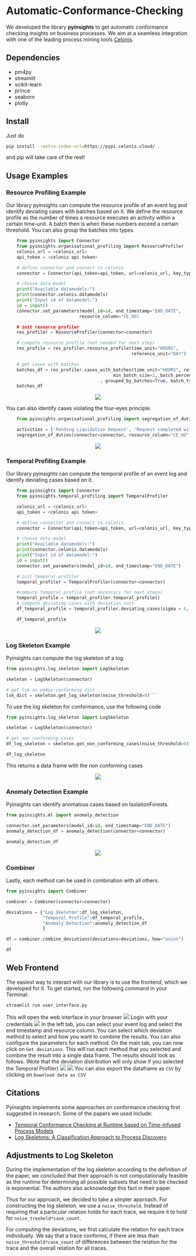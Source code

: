 # Automatic-Conformance-Checking

We developed the library **pyinsights** to get automatic conformance checking insights on business processes.
We aim at a seamless integration with one of the leading process mining tools [Celonis](https://www.celonis.com/).

## Dependencies

- pm4py
- streamlit
- scikit-learn
- prince
- seaborn
- plotly

## Install

Just do

```sh
pip install --extra-index-url=https://pypi.celonis.cloud/ .
```

and pip will take care of the rest!

## Usage Examples

### Resource Profiling Example

Our library pyinsights can compute the resource profile of an event log and
identify deviating cases with batches based on it. We define the resource profile as the
number of times a resource executes an activity within a certain time-unit.
A batch then is when these numbers exceed a certain threshold. You can also group
the batches into types.

```python
    from pyinsights import Connector
    from pyinsights.organisational_profiling import ResourceProfiler
    celonis_url = <celonis_url>
    api_token = <celonis api token>

    # define connector and connect to celonis
    connector = Connector(api_token=api_token, url=celonis_url, key_type="USER_KEY")

    # choose data model
    print("Available datamodels:")
    print(connector.celonis.datamodels)
    print("Input id of datamodel:")
    id = input()
    connector.set_parameters(model_id=id, end_timestamp="END_DATE",
                            resource_column="CE_UO)

    # init resource profiler
    res_profiler = ResourceProfiler(connector=connector)

    # compute resource profile (not needed for next step)
    res_profile = res_profiler.resource_profile(time_unit="HOURS",
                                                reference_unit="DAY")

    # get cases with batches
    batches_df = res_profiler.cases_with_batches(time_unit="HOURS", reference_unit="DAY",
                                         min_batch_size=2, batch_percentage=0.1
                                    , grouped_by_batches=True, batch_types=True)
    batches_df
```

<p align="center">
  <img width="" src="docs/images/batch_detection_with_groups.png" />
</p>

You can also identify cases violating the four-eyes principle.

```python
    from pyinsights.organisational_profiling import segregation_of_duties

    activities = ['Pending Liquidation Request', 'Request completed with account closure']
    segregation_of_duties(connector=connector, resource_column="CE_UO", activities)
```

<p align="center">
  <img src="docs/images/4-eyes.png" />
</p>

### Temporal Profiling Example

Our library pyinsights can compute the temporal profile of an event log and
identify deviating cases based on it.

```python
    from pyinsights import Connector
    from pyinsights.temporal_profiling import TemporalProfiler

    celonis_url = <celonis_url>
    api_token = <celonis api token>

    # define connector and connect to celonis
    connector = Connector(api_token=api_token, url=celonis_url, key_type="USER_KEY")

    # choose data model
    print("Available datamodels:")
    print(connector.celonis.datamodels)
    print("Input id of datamodel:")
    id = input()
    connector.set_parameters(model_id=id, end_timestamp="END_DATE")

    # init temporal profiler
    temporal_profiler = TemporalProfiler(connector=connector)

    #compute temporal profile (not necessary for next steps)
    temporal_profile = temporal_profiler.temporal_profile()
    # compute deviating cases with deviation cost
    df_temporal_profile = temporal_profiler.deviating_cases(sigma = 6, extended_view=False)

    df_temporal_profile
```

<p align="center">
  <img width="" src="docs/images/temporal_deviations_example.PNG" />
</p>

### Log Skeleton Example

Pyinsights can compute the log skeleton of a log.

````python
from pyinsights.log_skeleton import LogSkeleton

skeleton = LogSkeleton(connector)

# get lsk as pm4py-conforming dict
lsk_dict = skeleton.get_log_skeleton(noise_threshold=0)```
````

To use the log skeleton for conformance, use the following code

````python
from pyinsights.log_skeleton import LogSkeleton

skeleton = LogSkeleton(connector)

# get non conforming cases
df_log_skeleton = skeleton.get_non_conforming_cases(noise_threshold=0)

df_log_skeleton
````

This returns a data frame with the non conforming cases

<p align="center">
  <img src="docs/images/log_skeleton_example.png" />
</p>

### Anomaly Detection Example

Pyinsights can identify anomalous cases based on IsolationForests.

```python
from pyinsights.ml import anomaly_detection

connector.set_parameters(model_id=id, end_timestamp="END_DATE")
anomaly_detection_df = anomaly_detection(connector=connector)

anomaly_detection_df
```

<p align="center">
  <img width="" src="docs/images/anomaly_ex.PNG" />
</p>

### Combiner

Lastly, each method can be used in combination with all others.

```python
from pyinsights import Combiner

combiner = Combiner(connector=connector)

deviations = {"Log Skeleton":df_log_skeleton, 
              "Temporal Profile":df_temporal_profile,
              "Anomaly Detection":anomaly_detection_df
              }

df = combiner.combine_deviations(deviations=deviations, how="union")

df
```

## Web Frontend

The easiest way to interact with our library is to use the frontend, which we developed for it. To get started, run the following command in your Terminal:

```bash
streamlit run user_interface.py
```

This will open the web interface in your browser
<img width="" src="docs/images/streamlit/login.png" />
Login with your credentials
<img width="" src="docs/images/streamlit/config.png" />
In the left tab, you can select your event log and select the end timestamp and resource column.
You can select which deviation method to select and how you want to combine the results.
You can also configure the parameters for each method.
On the main tab, you can now click on `Get deviations`.
This will run each method that you selected and combine the result into a single data frame. The results should look as follows. (Note that the deviation distribution will only show if you selected the Temporal Profiler)
<img width="" src="docs/images/streamlit/deviations.png" />
<img width="" src="docs/images/streamlit/deviationtable.png" />
You can also export the dataframe as `CSV` by clicking on `Download data as CSV`


## Citations

Pyinsights implements some approaches on conformance checking first suggested in research.
Some of the papers we used include:

- [Temporal Conformance Checking at Runtime based on Time-infused Process Models](https://arxiv.org/abs/2008.07262)
- [Log Skeletons: A Classification Approach to Process Discovery](https://arxiv.org/abs/1806.08247)

## Adjustments to Log Skeleton
During the implementation of the log skeleton according to the definition of the paper, we concluded that their approach is not computationally feasible as the runtime for determining all possible subsets that need to be checked is exponential.
The authors also acknowledge this fact in their paper.

Thus for our approach, we decided to take a simpler approach. For constructing the log skeleton, we use a `noise_threshold`. Instead of requiring that a particular relation holds for each trace, we require it to hold for `noise_treshold*case_count`.

For computing the deviations, we first calculate the relation for each trace individually. We say that a trace conforms, if there are less than `noise_threshold*case_count` of differences between the relation for the trace and the overall relation for all traces.
